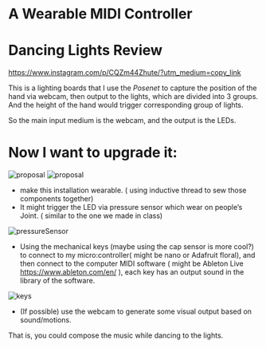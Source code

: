 
# A Wearable MIDI Controller

# Dancing Lights Review

https://www.instagram.com/p/CQZm44Zhute/?utm_medium=copy_link

This is a lighting boards that I use the *Posenet* to capture the position of the hand via webcam, then output to the lights, which are divided into 3 groups. And the height of the hand would trigger corresponding group of lights.



So the main input medium is the webcam, and the output is the LEDs.

# Now I want to upgrade it: 

![proposal](proposal1.png) ![proposal](proposal2.png)

* make this installation wearable. ( using inductive thread to sew those components together)
* It might trigger the LED via pressure sensor which wear on people’s Joint. ( similar to the one we made in class)

![pressureSensor](pressureSensor.jpeg)

* Using the mechanical keys (maybe using the cap sensor is more cool?) to connect to my micro:controller( might be nano or Adafruit floral), and then connect to the computer MIDI software ( might be Ableton Live https://www.ableton.com/en/ ), each key has an output sound in the library of the software.

![keys](mechanicalKeys.jpeg)

* (If possible) use the webcam to generate some visual output  based on sound/motions.

That is, you could compose the music while dancing to the lights.
